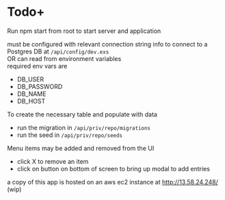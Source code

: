 # Todo+

Run npm start from root to start server and application

must be configured with relevant connection string info to connect to a Postgres DB at `/api/config/dev.exs`  
   OR can read from environment variables  
   required env vars are  
- DB_USER
- DB_PASSWORD
- DB_NAME
- DB_HOST

To create the necessary table and populate with data
- run the migration in `/api/priv/repo/migrations`
- run the seed in `/api/priv/repo/seeds`


Menu items may be added and removed from the UI
- click X to remove an item
- click on button on bottom of screen to bring up modal to add entries

a copy of this app is hosted on an aws ec2 instance at http://13.58.24.248/ (wip)